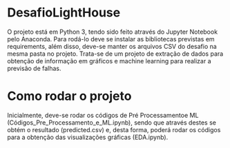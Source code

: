 # DesafioLightHouse

O projeto está em Python 3, tendo sido feito através do Jupyter Notebook pelo Anaconda. Para rodá-lo deve se instalar as bibliotecas previstas em requirements, além disso, deve-se manter os arquivos CSV do desafio na mesma pasta no projeto.
Trata-se de um projeto de extração de dados para obtenção de informação em gráficos e machine learning para realizar a previsão de falhas.

# Como rodar o projeto
Inicialmente, deve-se rodar os códigos de Pré Processamentoe ML (Códigos_Pre_Processamento_e_ML.ipynb), sendo que através destes se obtém o resultado (predicted.csv) e, desta forma, poderá rodar os códigos para a obtenção das visualizações gráficas (EDA.ipynb).
